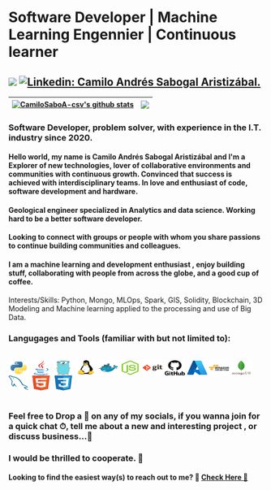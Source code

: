 <!-- ### Hi there 👋-->

<!--
**CamiloSaboA-csv/CamiloSaboA-csv** is a ✨ _special_ ✨ repository because its `README.md` (this file) appears on your GitHub profile.
-->

# Software Developer | Machine Learning Engennier | Continuous learner


![](https://komarev.com/ghpvc/?username=CamiloSaboA-csv&color=blue&style=plastic&label=VIEWS)
[![Linkedin: Camilo Andrés Sabogal Aristizábal.](https://img.shields.io/badge/follow-Camilo%20S%20A.-blue?style=flat-square&logo=Linkedin&logoColor=white&link=https://www.linkedin.com/in/camilo-sabogal-aristizabal/)](https://www.linkedin.com/in/camilo-sabogal-aristizabal/)
---
| <a href="https://github.com/anuraghazra/github-readme-stats"><img align="center" src="https://github-readme-stats.vercel.app/api?username=CamiloSaboA-csv&show_icons=true&hide_title=true&theme=buefy&hide_border=true&count_private=true&hide=stars" alt="CamiloSaboA-csv's github stats" /></a> | <a href="https://github.com/anuraghazra/github-readme-stats"><img align="center" src="https://github-readme-stats.vercel.app/api/top-langs/?username=CamiloSaboA-csv&layout=compact&theme=buefy&hide_border=true" /></a> |
| ------------- | ------------- |

### Software Developer, problem solver, with experience in the I.T. industry since 2020.<!-- providing solutions and value to clients and organizations.-->

#### Hello world, my name is Camilo Andrés Sabogal Aristizábal and I'm a Explorer of new technologies, lover of collaborative environments and communities with continuous growth. Convinced that success is achieved with interdisciplinary teams. In love and enthusiast of code, software development and hardware. 

#### Geological engineer specialized in Analytics and data science. Working hard to be a better software developer.

#### Looking to connect with groups or people with whom you share passions to continue building communities and colleagues.

#### I am a machine learning and development enthusiast , enjoy building stuff, collaborating with people from across the globe, and a good cup of coffee.

Interests/Skills: Python, Mongo, MLOps, Spark, GIS, Solidity, Blockchain, 3D Modeling and Machine learning applied to the processing and use of Big Data.

### Langugages and Tools (familiar with but not limited to):

<div style="display: inline_block"><br>
  <img align="center" alt="Python" height="30" width="40" src="https://raw.githubusercontent.com/devicons/devicon/master/icons/python/python-original.svg">
  <img align="center" alt="Java" height="30" width="40" src="https://github.com/devicons/devicon/blob/master/icons/java/java-original.svg">
  <img align="center" alt="GO" height="30" width="40" src="https://github.com/devicons/devicon/blob/master/icons/go/go-original.svg">
  <img align="center" alt="Linux" height="30" width="40" src="https://github.com/devicons/devicon/blob/master/icons/linux/linux-original.svg">
  <img align="center" alt="Docker" height="30" width="40" src="https://github.com/devicons/devicon/blob/master/icons/docker/docker-original.svg">
  <img align="center" alt="Node-Js" height="30" width="40" src="https://raw.githubusercontent.com/devicons/devicon/master/icons/nodejs/nodejs-original.svg">
  <img align="center" alt="GIT" height="30" width="40" src="https://github.com/devicons/devicon/blob/master/icons/git/git-original-wordmark.svg">
  <img align="center" alt="Github" height="30" width="40" src="https://github.com/devicons/devicon/blob/master/icons/github/github-original-wordmark.svg">
  <img align="center" alt="Azure" height="30" width="40" src="https://raw.githubusercontent.com/devicons/devicon/master/icons/azure/azure-original.svg">
  <img align="center" alt="AWS" height="30" width="40" src="https://github.com/devicons/devicon/blob/master/icons/amazonwebservices/amazonwebservices-original-wordmark.svg">
  <img align="center" alt="Mongo" height="30" width="40" src="https://github.com/devicons/devicon/blob/master/icons/mongodb/mongodb-original-wordmark.svg">
  <img align="center" alt="MySQL" height="30" width="40" src="https://raw.githubusercontent.com/devicons/devicon/master/icons/mysql/mysql-original.svg">
  <img align="center" alt="HTML" height="30" width="40" src="https://raw.githubusercontent.com/devicons/devicon/master/icons/html5/html5-original.svg">
  <img align="center" alt="CSS" height="30" width="40" src="https://raw.githubusercontent.com/devicons/devicon/master/icons/css3/css3-original.svg">
</div>
<br/>
<!--
## Certifications:
- [CS50: Introduction to Computer Science | Harvard University](https://courses.edx.org/certificates/aaf6933b97664bad97305ab281398bd0)
- [Programming abilities focussed on mobile software development](https://github.com/dani1995ar/dani1995ar/blob/main/MisionTIC%20sin%20CC.pdf)
- [Microsoft Certified Azure Fundamentals](https://github.com/dani1995ar/dani1995ar/blob/main/Microsoft_Certified_Professional_Certificate_0.pdf)
- [AWS Certified Cloud Practitioner](https://www.credly.com/badges/dbae1b82-fee6-48f5-b7df-94e0107030c0/public_url)
- [Introducción a la Nube](https://platzi.com/p/DanielAgudelo/curso/2200-course/diploma/detalle/)
-->

### Feel free to Drop a 👋 on any of my socials, if you wanna join for a quick chat ⏱, tell me about a new and interesting project , or discuss business...💼
### I would be thrilled to cooperate. 🤝

#### Looking to find the easiest way(s) to reach out to me? 🤗 [Check Here 🔗](https://www.linkedin.com/in/camilo-sabogal-aristizabal/)
